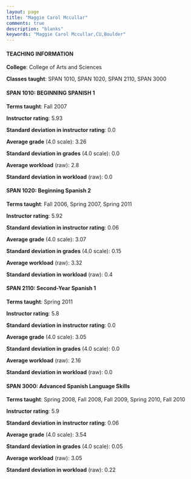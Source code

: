 ```yaml
---
layout: page
title: "Maggie Carol Mccullar" 
comments: true
description: "blanks"
keywords: "Maggie Carol Mccullar,CU,Boulder"
---
```

<head>
<script src="https://ajax.googleapis.com/ajax/libs/jquery/2.1.3/jquery.min.js"></script>
<script src="https://dl.dropboxusercontent.com/s/pc42nxpaw1ea4o9/highcharts.js?dl=0"></script>
<!-- <script src="../assets/js/highcharts.js"></script> -->
<style type="text/css">@font-face {
	font-family: "Bebas Neue";
	src: url(https://www.filehosting.org/file/details/544349/BebasNeue Regular.otf) format("opentype");
	}
	h1.Bebas { 
		font-family: "Bebas Neue", Verdana, Tahoma;
	}
</style>
</head>
	   
#### TEACHING INFORMATION

**College**: College of Arts and Sciences

**Classes taught**: SPAN 1010, SPAN 1020, SPAN 2110, SPAN 3000

#### SPAN 1010: BEGINNING SPANISH 1

**Terms taught**: Fall 2007

**Instructor rating**: 5.93

**Standard deviation in instructor rating**: 0.0

**Average grade** (4.0 scale): 3.26

**Standard deviation in grades** (4.0 scale): 0.0

**Average workload** (raw): 2.8

**Standard deviation in workload** (raw): 0.0

#### SPAN 1020: Beginning Spanish 2

**Terms taught**: Fall 2006, Spring 2007, Spring 2011

**Instructor rating**: 5.92

**Standard deviation in instructor rating**: 0.06

**Average grade** (4.0 scale): 3.07

**Standard deviation in grades** (4.0 scale): 0.15

**Average workload** (raw): 3.32

**Standard deviation in workload** (raw): 0.4

#### SPAN 2110: Second-Year Spanish 1

**Terms taught**: Spring 2011

**Instructor rating**: 5.8

**Standard deviation in instructor rating**: 0.0

**Average grade** (4.0 scale): 3.05

**Standard deviation in grades** (4.0 scale): 0.0

**Average workload** (raw): 2.16

**Standard deviation in workload** (raw): 0.0

#### SPAN 3000: Advanced Spanish Language Skills

**Terms taught**: Spring 2008, Fall 2008, Fall 2009, Spring 2010, Fall 2010

**Instructor rating**: 5.9

**Standard deviation in instructor rating**: 0.06

**Average grade** (4.0 scale): 3.54

**Standard deviation in grades** (4.0 scale): 0.05

**Average workload** (raw): 3.05

**Standard deviation in workload** (raw): 0.22

